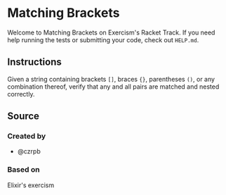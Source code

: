 # Matching Brackets

Welcome to Matching Brackets on Exercism's Racket Track.
If you need help running the tests or submitting your code, check out `HELP.md`.

## Instructions

Given a string containing brackets `[]`, braces `{}`, parentheses `()`,
or any combination thereof, verify that any and all pairs are matched
and nested correctly.

## Source

### Created by

- @czrpb

### Based on

Elixir's exercism